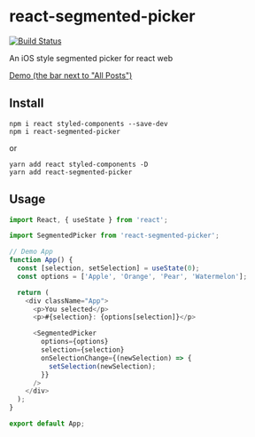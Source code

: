 # react-segmented-picker

[![Build Status](https://travis-ci.com/asvrada/react-segmented-picker.svg?branch=master)](https://travis-ci.com/asvrada/react-segmented-picker)

An iOS style segmented picker for react web

[Demo (the bar next to "All Posts")](https://asvrada.github.io/blog/posts/)

## Install

```shell script
npm i react styled-components --save-dev
npm i react-segmented-picker
```

or

```shell script
yarn add react styled-components -D
yarn add react-segmented-picker
```

## Usage

```js
import React, { useState } from 'react';

import SegmentedPicker from 'react-segmented-picker';

// Demo App
function App() {
  const [selection, setSelection] = useState(0);
  const options = ['Apple', 'Orange', 'Pear', 'Watermelon'];

  return (
    <div className="App">
      <p>You selected</p>
      <p>#{selection}: {options[selection]}</p>

      <SegmentedPicker
        options={options}
        selection={selection}
        onSelectionChange={(newSelection) => {
          setSelection(newSelection);
        }}
      />
    </div>
  );
}

export default App;
```
